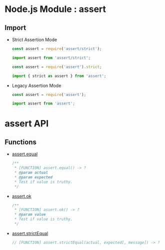 Node.js Module : assert
=======================

Import
------
- Strict Assertion Mode
    ```js
    const assert = require('assert/strict');
    ```
    ```js
    import assert from 'assert/strict';
    ```
    ```js
    const assert = require('assert').strict;
    ```
    ```js
    import { strict as assert } from 'assert';
    ```
- Legacy Assertion Mode
    ```js
    const assert = require('assert');
    ```
    ```js
    import assert from 'assert';
    ```

assert API
==========

Functions
---------
- [assert.equal](https://nodejs.org/api/assert.html#assertequalactual-expected-message)
    ```js
    /**
     * [FUNCTION] assert.equal() -> ?
     * @param actual
     * @param expected
     * Test if value is truthy.
     */
    ```
- [assert.ok](https://nodejs.org/api/assert.html#assertokvalue-message)
    ```js
    /**
     * [FUNCTION] assert.ok() -> ?
     * @param value
     * Test if value is truthy.
     */
    ```
- [assert.strictEqual](https://nodejs.org/api/assert.html#assert_assert_strictequal_actual_expected_message)
    ```js
    // [FUNCTION] assert.strictEqual(actual, expected[, message]) -> ?
    ```